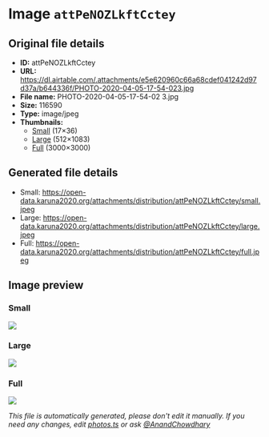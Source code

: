 # Image `attPeNOZLkftCctey`

## Original file details

- **ID:** attPeNOZLkftCctey
- **URL:** https://dl.airtable.com/.attachments/e5e620960c66a68cdef041242d97d37a/b644336f/PHOTO-2020-04-05-17-54-023.jpg
- **File name:** PHOTO-2020-04-05-17-54-02 3.jpg
- **Size:** 116590
- **Type:** image/jpeg
- **Thumbnails:**
  - [Small](https://dl.airtable.com/.attachmentThumbnails/af58b7258d229252344381837b883c8a/f756caf5) (17×36)
  - [Large](https://dl.airtable.com/.attachmentThumbnails/effb95d5c829174faf3e5524fb0093ff/29ad1d36) (512×1083)
  - [Full](https://dl.airtable.com/.attachmentThumbnails/fb0541e88eeec8655cca035bb99b8eff/94c086a8) (3000×3000)

## Generated file details

- Small: https://open-data.karuna2020.org/attachments/distribution/attPeNOZLkftCctey/small.jpeg
- Large: https://open-data.karuna2020.org/attachments/distribution/attPeNOZLkftCctey/large.jpeg
- Full: https://open-data.karuna2020.org/attachments/distribution/attPeNOZLkftCctey/full.jpeg

## Image preview

### Small

![](https://open-data.karuna2020.org/attachments/distribution/attPeNOZLkftCctey/small.jpeg)

### Large

![](https://open-data.karuna2020.org/attachments/distribution/attPeNOZLkftCctey/large.jpeg)

### Full

![](https://open-data.karuna2020.org/attachments/distribution/attPeNOZLkftCctey/full.jpeg)

_This file is automatically generated, please don't edit it manually. If you need any changes, edit [photos.ts](/photos.ts) or ask [@AnandChowdhary](https://github.com/AnandChowdhary)_

